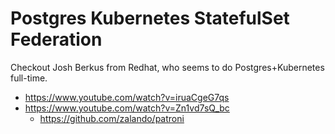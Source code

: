 # Postgres Kubernetes StatefulSet Federation

Checkout Josh Berkus from Redhat, who seems to do Postgres+Kubernetes full-time.

* https://www.youtube.com/watch?v=iruaCgeG7qs
* https://www.youtube.com/watch?v=Zn1vd7sQ_bc
  * https://github.com/zalando/patroni
